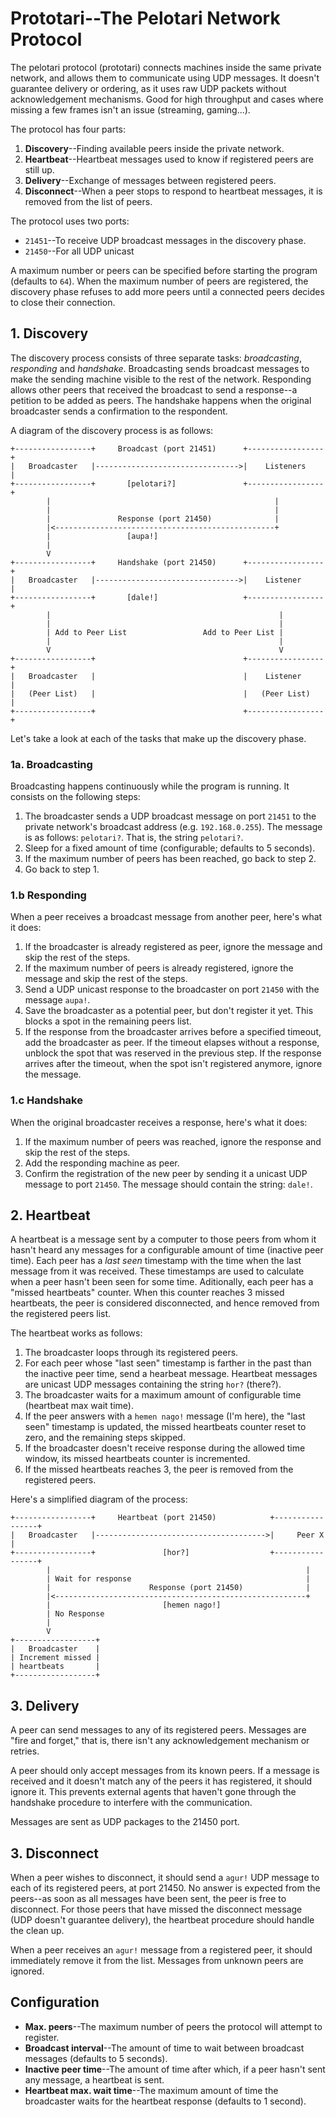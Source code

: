# Prototari--The Pelotari Network Protocol

The pelotari protocol (prototari) connects machines inside the same private network, and allows them to communicate using UDP messages.
It doesn't guarantee delivery or ordering, as it uses raw UDP packets without acknowledgement mechanisms.
Good for high throughput and cases where missing a few frames isn't an issue (streaming, gaming...).

The protocol has four parts:

1. **Discovery**--Finding available peers inside the private network.
2. **Heartbeat**--Heartbeat messages used to know if registered peers are still up.
2. **Delivery**--Exchange of messages between registered peers.
3. **Disconnect**--When a peer stops to respond to heartbeat messages, it is removed from the list of peers.

The protocol uses two ports:

- `21451`--To receive UDP broadcast messages in the discovery phase.
- `21450`--For all UDP unicast 

A maximum number or peers can be specified before starting the program (defaults to `64`).
When the maximum number of peers are registered, the discovery phase refuses to add more peers until a connected peers decides to close their connection.


## 1. Discovery

The discovery process consists of three separate tasks: _broadcasting_, _responding_ and _handshake_.
Broadcasting sends broadcast messages to make the sending machine visible to the rest of the network.
Responding allows other peers that received the broadcast to send a response--a petition to be added as peers.
The handshake happens when the original broadcaster sends a confirmation to the respondent.

A diagram of the discovery process is as follows:

```
+-----------------+     Broadcast (port 21451)      +-----------------+
|   Broadcaster   |-------------------------------->|    Listeners    |
+-----------------+       [pelotari?]               +-----------------+
        |                                                  |
        |                                                  |
        |               Response (port 21450)              |
        |<-------------------------------------------------+
        |                 [aupa!]
        |
        V
+-----------------+     Handshake (port 21450)      +-----------------+
|   Broadcaster   |-------------------------------->|    Listener     |
+-----------------+       [dale!]                   +-----------------+
        |                                                   |
        |                                                   |
        | Add to Peer List                 Add to Peer List |
        |                                                   |
        V                                                   V
+-----------------+                                 +-----------------+
|   Broadcaster   |                                 |    Listener     |
|   (Peer List)   |                                 |   (Peer List)   |
+-----------------+                                 +-----------------+
```

Let's take a look at each of the tasks that make up the discovery phase.


### 1a. Broadcasting

Broadcasting happens continuously while the program is running.
It consists on the following steps:

1. The broadcaster sends a UDP broadcast message on port `21451` to the private network's broadcast address (e.g. `192.168.0.255`).
The message is as follows: `pelotari?`. That is, the string `pelotari?`.
2. Sleep for a fixed amount of time (configurable; defaults to 5 seconds).
3. If the maximum number of peers has been reached, go back to step 2.
4. Go back to step 1.


### 1.b Responding

When a peer receives a broadcast message from another peer, here's what it does:

1. If the broadcaster is already registered as peer, ignore the message and skip the rest of the steps.
2. If the maximum number of peers is already registered, ignore the message and skip the rest of the steps.
3. Send a UDP unicast response to the broadcaster on port `21450` with the message `aupa!`.
4. Save the broadcaster as a potential peer, but don't register it yet. This blocks a spot in the remaining peers list.
5. If the response from the broadcaster arrives before a specified timeout, add the broadcaster as peer.
If the timeout elapses without a response, unblock the spot that was reserved in the previous step.
If the response arrives after the timeout, when the spot isn't registered anymore, ignore the message.

### 1.c Handshake

When the original broadcaster receives a response, here's what it does:

1. If the maximum number of peers was reached, ignore the response and skip the rest of the steps.
2. Add the responding machine as peer.
3. Confirm the registration of the new peer by sending it a unicast UDP message to port `21450`.
The message should contain the string: `dale!`.


## 2. Heartbeat

A heartbeat is a message sent by a computer to those peers from whom it hasn't heard any messages for a configurable amount of time (inactive peer time).
Each peer has a _last seen_ timestamp with the time when the last message from it was received.
These timestamps are used to calculate when a peer hasn't been seen for some time.
Aditionally, each peer has a "missed heartbeats" counter.
When this counter reaches 3 missed heartbeats, the peer is considered disconnected, and hence removed from the registered peers list.

The heartbeat works as follows:

1. The broadcaster loops through its registered peers.
2. For each peer whose "last seen" timestamp is farther in the past than the inactive peer time, send a hearbeat message.
Heartbeat messages are unicast UDP messages containing the string `hor?` (there?).
3. The broadcaster waits for a maximum amount of configurable time (heartbeat max wait time).
4. If the peer answers with a `hemen nago!` message (I'm here), the "last seen" timestamp is updated, the missed heartbeats counter reset to zero, and the remaining steps skipped.
5. If the broadcaster doesn't receive response during the allowed time window, its missed heartbeats counter is incremented.
6. If the missed heartbeats reaches 3, the peer is removed from the registered peers.

Here's a simplified diagram of the process:

```
+-----------------+     Heartbeat (port 21450)            +-----------------+
|   Broadcaster   |-------------------------------------->|     Peer X      |
+-----------------+               [hor?]                  +-----------------+
        |                                                         |
        | Wait for response                                       |
        |                      Response (port 21450)              |
        |<--------------------------------------------------------+
        |                         [hemen nago!]
        | No Response
        |
        V
+------------------+
|   Broadcaster    |
| Increment missed |
| heartbeats       |
+------------------+
```


## 3. Delivery

A peer can send messages to any of its registered peers.
Messages are "fire and forget," that is, there isn't any acknowledgement mechanism or retries.

A peer should only accept messages from its known peers.
If a message is received and it doesn't match any of the peers it has registered, it should ignore it.
This prevents external agents that haven't gone through the handshake procedure to interfere with the communication.

Messages are sent as UDP packages to the 21450 port.


## 3. Disconnect

When a peer wishes to disconnect, it should send a `agur!` UDP message to each of its registered peers, at port 21450.
No answer is expected from the peers--as soon as all messages have been sent, the peer is free to disconnect.
For those peers that have missed the disconnect message (UDP doesn't guarantee delivery), the heartbeat procedure should handle the clean up.

When a peer receives an `agur!` message from a registered peer, it should immediately remove it from the list.
Messages from unknown peers are ignored.


## Configuration

- **Max. peers**--The maximum number of peers the protocol will attempt to register.
- **Broadcast interval**--The amount of time to wait between broadcast messages (defaults to 5 seconds).
- **Inactive peer time**--The amount of time after which, if a peer hasn't sent any message, a heartbeat is sent.
- **Heartbeat max. wait time**--The maximum amount of time the broadcaster waits for the heartbeat response (defaults to 1 second).
